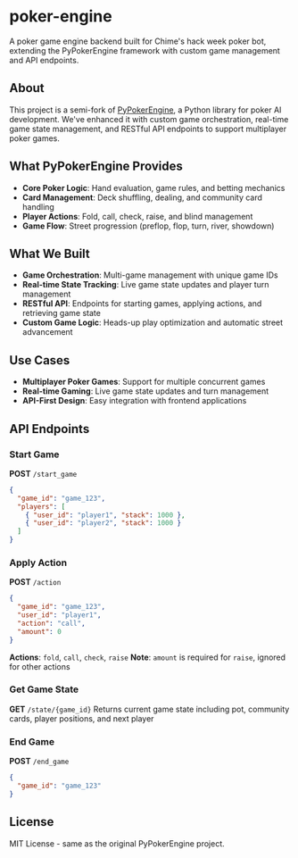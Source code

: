 # poker-engine

A poker game engine backend built for Chime's hack week poker bot, extending the PyPokerEngine framework with custom game management and API endpoints.

## About

This project is a semi-fork of [PyPokerEngine](https://github.com/ishikota/PyPokerEngine), a Python library for poker AI development. We've enhanced it with custom game orchestration, real-time game state management, and RESTful API endpoints to support multiplayer poker games.

## What PyPokerEngine Provides

- **Core Poker Logic**: Hand evaluation, game rules, and betting mechanics
- **Card Management**: Deck shuffling, dealing, and community card handling
- **Player Actions**: Fold, call, check, raise, and blind management
- **Game Flow**: Street progression (preflop, flop, turn, river, showdown)

## What We Built

- **Game Orchestration**: Multi-game management with unique game IDs
- **Real-time State Tracking**: Live game state updates and player turn management
- **RESTful API**: Endpoints for starting games, applying actions, and retrieving game state
- **Custom Game Logic**: Heads-up play optimization and automatic street advancement

## Use Cases

- **Multiplayer Poker Games**: Support for multiple concurrent games
- **Real-time Gaming**: Live game state updates and turn management
- **API-First Design**: Easy integration with frontend applications

## API Endpoints

### Start Game

**POST** `/start_game`

```json
{
  "game_id": "game_123",
  "players": [
    { "user_id": "player1", "stack": 1000 },
    { "user_id": "player2", "stack": 1000 }
  ]
}
```

### Apply Action

**POST** `/action`

```json
{
  "game_id": "game_123",
  "user_id": "player1",
  "action": "call",
  "amount": 0
}
```

**Actions**: `fold`, `call`, `check`, `raise`
**Note**: `amount` is required for `raise`, ignored for other actions

### Get Game State

**GET** `/state/{game_id}`
Returns current game state including pot, community cards, player positions, and next player

### End Game

**POST** `/end_game`

```json
{
  "game_id": "game_123"
}
```

## License

MIT License - same as the original PyPokerEngine project.
